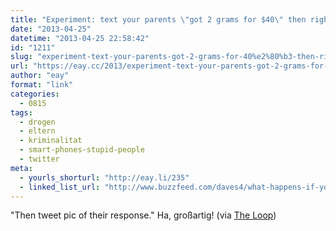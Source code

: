 ```yaml
---
title: "Experiment: text your parents \"got 2 grams for $40\" then right after \"Sorry ignore that txt. Not for you\""
date: "2013-04-25"
datetime: "2013-04-25 22:58:42"
id: "1211"
slug: "experiment-text-your-parents-got-2-grams-for-40%e2%80%b3-then-right-after-sorry-ignore-that-txt-not-for-you"
url: "https://eay.cc/2013/experiment-text-your-parents-got-2-grams-for-40%e2%80%b3-then-right-after-sorry-ignore-that-txt-not-for-you/"
author: "eay"
format: "link"
categories:
  - 0815
tags:
  - drogen
  - eltern
  - kriminalitat
  - smart-phones-stupid-people
  - twitter
meta:
  - yourls_shorturl: "http://eay.li/235"
  - linked_list_url: "http://www.buzzfeed.com/daves4/what-happens-if-you-text-your-parents-pretending-to-be-a-dru"
---
```


"Then tweet pic of their response." Ha, großartig! (via [The Loop](http://www.loopinsight.com/2013/04/25/sorry-that-text-wasnt-for-you/))
